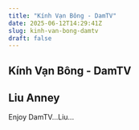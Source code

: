 ```yaml
---
title: "Kính Vạn Bông - DamTV"
date: 2025-06-12T14:29:41Z
slug: kinh-van-bong-damtv
draft: false
---
```


## Kính Vạn Bông - DamTV

## Liu Anney

Enjoy
DamTV...Liu...
